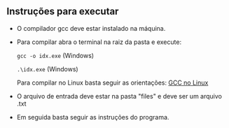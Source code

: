 ## Instruções para executar 


- O compilador gcc deve estar instalado na máquina.
- Para compilar abra o terminal na raiz da pasta e execute:

    ```gcc -o idx.exe``` (Windows)

    ```.\idx.exe``` (Windows)

  Para compilar no Linux basta seguir as orientações: <a href="https://pt.wikihow.com/Compilar-um-Programa-Usando-o-Compilador-GNU-(GCC)#:~:text=O%20GNU%20C%20Compiler%20(também,partir%20do%20gerenciador%20de%20pacotes.">GCC no Linux</a>


- O arquivo de entrada deve estar na pasta "files" e deve ser um arquivo .txt
- Em seguida basta seguir as instruções do programa.
